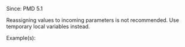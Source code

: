 Since: PMD 5.1

Reassigning values to incoming parameters is not recommended.  Use temporary local variables instead.

Example(s):
```

```
